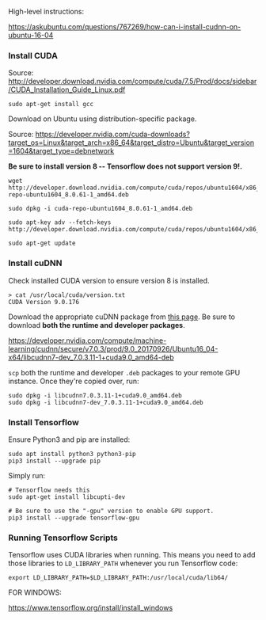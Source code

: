 High-level instructions:

https://askubuntu.com/questions/767269/how-can-i-install-cudnn-on-ubuntu-16-04

### Install CUDA

Source: http://developer.download.nvidia.com/compute/cuda/7.5/Prod/docs/sidebar/CUDA_Installation_Guide_Linux.pdf

```
sudo apt-get install gcc
```

Download on Ubuntu using distribution-specific package.

Source: https://developer.nvidia.com/cuda-downloads?target_os=Linux&target_arch=x86_64&target_distro=Ubuntu&target_version=1604&target_type=debnetwork

**Be sure to install version 8 -- Tensorflow does not support version 9!.**

```
wget http://developer.download.nvidia.com/compute/cuda/repos/ubuntu1604/x86_64/cuda-repo-ubuntu1604_8.0.61-1_amd64.deb

sudo dpkg -i cuda-repo-ubuntu1604_8.0.61-1_amd64.deb

sudo apt-key adv --fetch-keys http://developer.download.nvidia.com/compute/cuda/repos/ubuntu1604/x86_64/7fa2af80.pub

sudo apt-get update
```

### Install cuDNN

Check installed CUDA version to ensure version 8 is installed.

```
> cat /usr/local/cuda/version.txt
CUDA Version 9.0.176
```

Download the appropriate cuDNN package from [this page](https://developer.nvidia.com/rdp/cudnn-download). Be sure to download **both the runtime and developer packages**.

https://developer.nvidia.com/compute/machine-learning/cudnn/secure/v7.0.3/prod/9.0_20170926/Ubuntu16_04-x64/libcudnn7-dev_7.0.3.11-1+cuda9.0_amd64-deb

`scp` both the runtime and developer `.deb` packages to your remote GPU instance. Once they're copied over, run:

```
sudo dpkg -i libcudnn7.0.3.11-1+cuda9.0_amd64.deb
sudo dpkg -i libcudnn7-dev_7.0.3.11-1+cuda9.0_amd64.deb
```


### Install Tensorflow

Ensure Python3 and pip are installed:

```
sudo apt install python3 python3-pip
pip3 install --upgrade pip
```

Simply run:

```
# Tensorflow needs this
sudo apt-get install libcupti-dev

# Be sure to use the "-gpu" version to enable GPU support.
pip3 install --upgrade tensorflow-gpu
```

### Running Tensorflow Scripts

Tensorflow uses CUDA libraries when running. This means you need to add those libraries to `LD_LIBRARY_PATH` whenever you run Tensorflow code:

```
export LD_LIBRARY_PATH=$LD_LIBRARY_PATH:/usr/local/cuda/lib64/
```





FOR WINDOWS:

https://www.tensorflow.org/install/install_windows

